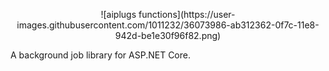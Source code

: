 <p align="center">
  ![aiplugs functions](https://user-images.githubusercontent.com/1011232/36073986-ab312362-0f7c-11e8-942d-be1e30f96f82.png)
</p>

A background job library for ASP.NET Core.
